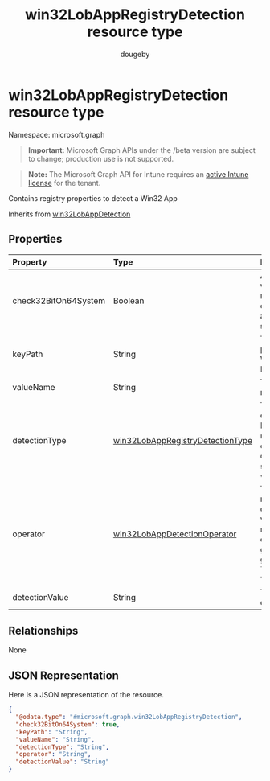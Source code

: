 ﻿---
title: "win32LobAppRegistryDetection resource type"
description: "Contains registry properties to detect a Win32 App"
author: "dougeby"
localization_priority: Normal
ms.prod: "intune"
doc_type: resourcePageType
---

# win32LobAppRegistryDetection resource type

Namespace: microsoft.graph

> **Important:** Microsoft Graph APIs under the /beta version are subject to change; production use is not supported.

> **Note:** The Microsoft Graph API for Intune requires an [active Intune license](https://go.microsoft.com/fwlink/?linkid=839381) for the tenant.

Contains registry properties to detect a Win32 App

Inherits from [win32LobAppDetection](../resources/intune-apps-win32lobappdetection.md)

## Properties

| Property             | Type                                                                                             | Description                                                                                                                                                              |
| :------------------- | :----------------------------------------------------------------------------------------------- | :----------------------------------------------------------------------------------------------------------------------------------------------------------------------- |
| check32BitOn64System | Boolean                                                                                          | A value indicating whether this registry path is for checking 32-bit app on 64-bit system                                                                                |
| keyPath              | String                                                                                           | The registry key path to detect Win32 Line of Business (LoB) app                                                                                                         |
| valueName            | String                                                                                           | The registry value name                                                                                                                                                  |
| detectionType        | [win32LobAppRegistryDetectionType](../resources/intune-apps-win32lobappregistrydetectiontype.md) | The registry data detection type. Possible values are: `notConfigured`, `exists`, `doesNotExist`, `string`, `integer`, `version`.                                        |
| operator             | [win32LobAppDetectionOperator](../resources/intune-apps-win32lobappdetectionoperator.md)         | The operator for registry data detection. Possible values are: `notConfigured`, `equal`, `notEqual`, `greaterThan`, `greaterThanOrEqual`, `lessThan`, `lessThanOrEqual`. |
| detectionValue       | String                                                                                           | The registry detection value                                                                                                                                             |

## Relationships

None

## JSON Representation

Here is a JSON representation of the resource.

<!-- {
  "blockType": "resource",
  "@odata.type": "microsoft.graph.win32LobAppRegistryDetection"
}
-->

```json
{
  "@odata.type": "#microsoft.graph.win32LobAppRegistryDetection",
  "check32BitOn64System": true,
  "keyPath": "String",
  "valueName": "String",
  "detectionType": "String",
  "operator": "String",
  "detectionValue": "String"
}
```
